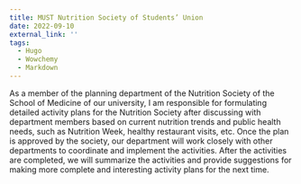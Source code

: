 ```yaml
---
title: MUST Nutrition Society of Students’ Union
date: 2022-09-10
external_link: ''
tags:
  - Hugo
  - Wowchemy
  - Markdown
---
```


As a member of the planning department of the Nutrition Society of the School of Medicine of our university, I am responsible for formulating detailed activity plans for the Nutrition Society after discussing with department members based on current nutrition trends and public health needs, such as Nutrition Week, healthy restaurant visits, etc. Once the plan is approved by the society, our department will work closely with other departments to coordinate and implement the activities. After the activities are completed, we will summarize the activities and provide suggestions for making more complete and interesting activity plans for the next time.

<!--more-->
